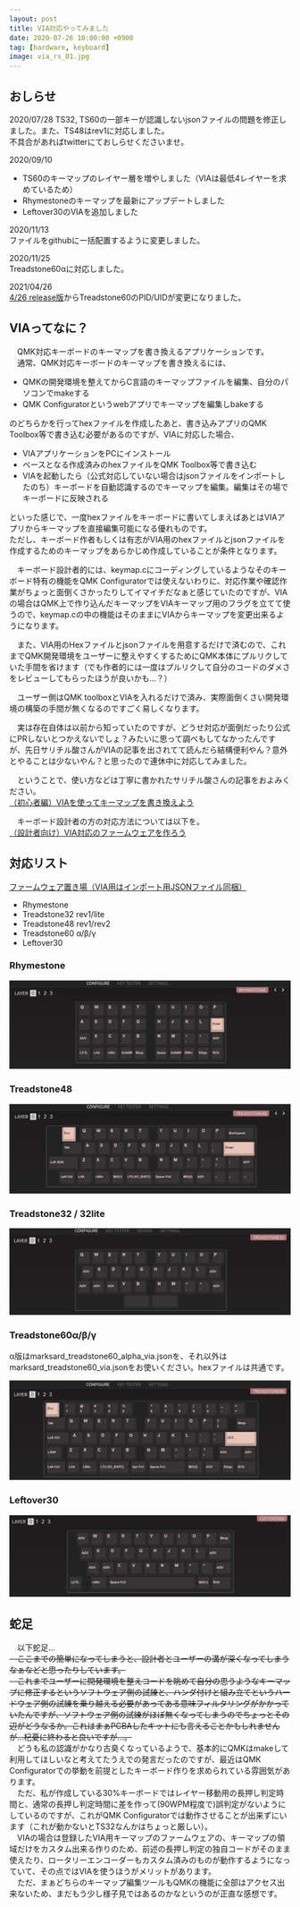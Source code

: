 ```yaml
---
layout: post
title: VIA対応やってみました
date: 2020-07-26 10:00:00 +0900
tag: [hardware, keyboard]
image: via_rs_01.jpg
---
```


## おしらせ

2020/07/28 TS32, TS60の一部キーが認識しないjsonファイルの問題を修正しました。また、TS48はrev1に対応しました。  
不具合があればtwitterにておしらせくださいませ。  

2020/09/10  

- TS60のキーマップのレイヤー層を増やしました（VIAは最低4レイヤーを求めているため）
- Rhymestoneのキーマップを最新にアップデートしました
- Leftover30のVIAを追加しました

2020/11/13  
ファイルをgithubに一括配置するように変更しました。  

2020/11/25  
Treadstone60αに対応しました。  

2021/04/26  
[4/26 release版](https://github.com/marksard/qmk_firmware_hex/releases/tag/release-20210426)からTreadstone60のPID/UIDが変更になりました。  

## VIAってなに？

　QMK対応キーボードのキーマップを書き換えるアプリケーションです。  
　通常、QMK対応キーボードのキーマップを書き換えるには、  

- QMKの開発環境を整えてからC言語のキーマップファイルを編集、自分のパソコンでmakeする
- QMK Configuratorというwebアプリでキーマップを編集しbakeする

のどちらかを行ってhexファイルを作成したあと、書き込みアプリのQMK Toolbox等で書き込む必要があるのですが、VIAに対応した場合、  

- VIAアプリケーションをPCにインストール
- ベースとなる作成済みのhexファイルをQMK Toolbox等で書き込む
- VIAを起動したら（公式対応していない場合はjsonファイルをインポートしたのち）キーボードを自動認識するのでキーマップを編集。編集はその場でキーボードに反映される

といった感じで、一度hexファイルをキーボードに書いてしまえばあとはVIAアプリからキーマップを直接編集可能になる優れものです。  
ただし、キーボード作者もしくは有志がVIA用のhexファイルとjsonファイルを作成するためのキーマップをあらかじめ作成していることが条件となります。  

　キーボード設計者的には、keymap.cにコーディングしているようなそのキーボード特有の機能をQMK Configuratorでは使えないわりに、対応作業や確認作業がちょっと面倒くさかったりしてイマイチだなぁと感じていたのですが、VIAの場合はQMK上で作り込んだキーマップをVIAキーマップ用のフラグを立てて使うので、keymap.cの中の機能はそのままにVIAからキーマップを変更出来るようになります。

　また、VIA用のHexファイルとjsonファイルを用意するだけで済むので、これまでQMK開発環境をユーザーに整えやすくするためにQMK本体にプルリクしていた手間を省けます（でも作者的には一度はプルリクして自分のコードのダメさをレビューしてもらったほうが良いかも…？）

　ユーザー側はQMK toolboxとVIAを入れるだけで済み、実際面倒くさい開発環境の構築の手間が無くなるのですごく易しくなります。  

　実は存在自体は以前から知っていたのですが、どうせ対応が面倒だったり公式にPRしないとつかえないでしょ？みたいに思って調べもしてなかったんですが、先日サリチル酸さんがVIAの記事を出されてて読んだら結構便利やん？意外とやることは少ないやん？と思ったので連休中に対応してみました。  

　ということで、使い方などは丁寧に書かれたサリチル酸さんの記事をおよみください。  
[（初心者編）VIAを使ってキーマップを書き換えよう](https://salicylic-acid3.hatenablog.com/entry/via-manual)

　キーボード設計者の方の対応方法については以下を。  
[（設計者向け）VIA対応のファームウェアを作ろう](https://salicylic-acid3.hatenablog.com/entry/via-support)

## 対応リスト

[ファームウェア置き場（VIA用はインポート用JSONファイル同梱）](https://github.com/marksard/qmk_firmware_hex/releases)

- Rhymestone
- Treadstone32 rev1/lite
- Treadstone48 rev1/rev2
- Treadstone60 α/β/γ
- Leftover30

### Rhymestone

![img](/assets/photos/via_rs_01.jpg)  

### Treadstone48

![img](/assets/photos/via_ts48r2_01.jpg)  

### Treadstone32 / 32lite

![img](/assets/photos/via_ts32_01.jpg)  

### Treadstone60α/β/γ

α版はmarksard_treadstone60_alpha_via.jsonを、それ以外はmarksard_treadstone60_via.jsonをお使いください。hexファイルは共通です。  

![img](/assets/photos/via_ts60_01.jpg)  

### Leftover30

![img](/assets/photos/via_leftover30_01.jpg)  

## 蛇足

　以下蛇足…  
<strike>
　ここまでの簡単になってしまうと、設計者とユーザーの溝が深くなってしまうなぁなどと思ったりしています。  
　これまでユーザーに開発環境を整えコードを眺めて自分の思うようなキーマップに修正するというソフトウェア側の試練と、ハンダ付けと組み立てというハードウェア側の試練を乗り越える必要があってある意味フィルタリングがかかっていたんですが、ソフトウェア側の試練がほぼ無くなってしまうのでちょっとその辺がどうなるか。これはまぁPCBAしたキットにも言えることかもしれませんが…杞憂に終わると良いですが…。  
</strike>
　どうも私の認識がかなり古臭くなっているようで、基本的にQMKはmakeして利用してほしいなと考えてたうえでの発言だったのですが、最近はQMK Configuratorでの挙動を前提としたキーボード作りを求められている雰囲気があります。  
　ただ、私が作成している30%キーボードではレイヤー移動用の長押し判定時間と、通常の長押し判定時間に差を作って(90WPM程度で)誤判定がないようにしているのですが、これがQMK Configuratorでは動作させることが出来ずにいます（これが動かないとTS32なんかはちょっと厳しい）。  
　VIAの場合は登録したVIA用キーマップのファームウェアの、キーマップの領域だけをカスタム出来る作りのため、前述の長押し判定の独自コードがそのまま使えたり、ロータリーエンコーダーもカスタム済みのものが動作するようになっていて、その点ではVIAを使うほうがメリットがあります。  
　ただ、まぁどちらのキーマップ編集ツールもQMKの機能に全部はアクセス出来ないため、まだもう少し様子見ではあるのかなというのが正直な感想です。  
